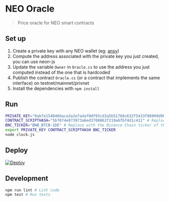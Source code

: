 # NEO Oracle
> Price oracle for NEO smart contracts

## Set up
1. Create a private key with any NEO wallet (eg: [ansy](https://snowypowers.github.io/ansy/))
2. Compute the address associated with the private key you just created, you can use neon-js
3. Update the variable `Owner` in `Oracle.cs` to use the address you just computed instead of the one that is hardcoded
4. Publish the contract `Oracle.cs` (or a contract that implements the same interface) on testnet/mainnet/privnet
5. Install the dependencies with `npm install`

## Run
```bash
PRIVATE_KEY="9ab7e154840daca3a2efadaf0df93cd3a5b51768c632f5433f86909d9b994a69" # Replace with the private key you generated during setup
CONTRACT_SCRIPTHASH="5b7074e873973a6ed3708862f219a6fbf4d1c411" # Replace with the scripthash of the contract you deployed
BNC_TICKER="BNB_BTCB-1DE" # Replace with the Binance Chain ticker of the BEP2 token that the oracle needs to serve
export PRIVATE_KEY CONTRACT_SCRIPTHASH BNC_TICKER
node clock.js
```

## Deploy
[![Deploy](https://www.herokucdn.com/deploy/button.png)](https://heroku.com/deploy)

## Development
```bash
npm run lint # Lint code
npm test # Run tests
```

